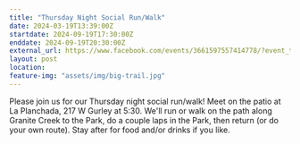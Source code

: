 ```yaml
---
title: "Thursday Night Social Run/Walk"
date: 2024-03-19T13:39:00Z
startdate: 2024-09-19T17:30:00Z
enddate: 2024-09-19T20:30:00Z
external_url: https://www.facebook.com/events/3661597557414778/?event_time_id=3661597570748110
layout: post
location: 
feature-img: "assets/img/big-trail.jpg"
---
```


Please join us for our Thursday night social run/walk! Meet on the patio at La Planchada, 217 W Gurley at 5&#58;30. We'll run or walk on the path along Granite Creek to the Park, do a couple laps in the Park, then return (or do your own route).  Stay after for food and/or drinks if you like.<br>
  <br>
  

